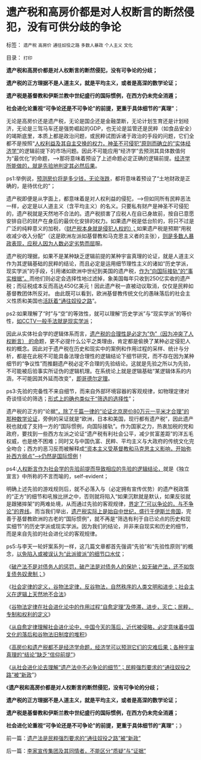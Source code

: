 # 遗产税和高房价都是对人权断言的断然侵犯，没有可供分歧的争论

标签： `遗产税` `高房价` `通往奴役之路` `多数人暴政` `个人主义` `文化` 

目录： `打印`

**遗产税和高房价都是对人权断言的断然侵犯，没有可争论的分歧；**

**遗产税的正方理据不是人道主义，就是平均主义，或者是高深的数学论证；**

**遗产税是基督教和伊斯兰教中世纪盛行的国际惯例，在西方仍未完全消遁；**

**社会进化论重视“可争论还是不可争论”的前提，更重于具体细节的“真理”**；

无论是高房价还是遗产税，无论是国企还是金融垄断，无论计划生育还是计划经济，无论是三驾马车还是强势崛起的GDP，也无论是监管还是民粹（如食品安全）的竭斯底里，本质上都是政治问题，或民粹试图诉诸于政治的手段的问题，它们全都不是按照“[人权利益及其自主交换的权力，神圣不可侵犯”原则而确立的“实体经济学”](../../../2009/2/6/人权经济学.md)的逻辑前提下的市场问题。因此不可能应用“经济学”去预测其具体数值何为“最优化”的命题，——>那将意味着预设了上述命题必定正确的逻辑前提。[经济学所能做的，就是先验地判定其必然后果](../../../2013/10/3/高房价和遗产税的吼猴主义及其宇宙真理的灾难后果.md)。

ps1:举例说，[预测房价将是多少钱，无论涨跌](../../../2008/7/11/为什么说徐牛赌房价，赌的是政治.md)，都将意味着预设了“土地财政是正确的，是待优化的”；

遗产税即便是从字面上，都意味着是对人权利益的侵犯，——>但如同所有民粹恶法一样，必定是以人道主义（含平均主义）的名义。只要私有财产是神圣不可侵犯的，遗产税就是天然地不合法的。遗产税损害了应税人在自已身故前，按自已意愿安排自已的财产在身后的最优化安排的权力。如果遗产税是低台阶的，将只不过是广泛的纯粹意义的加税，（[财产税本身就是侵犯人权的）；](../../../2011/8/25/不控制税收总额，《大宪章》将成“大献章”.md)如果遗产税是预期“用税收减少收入分配”（这是欧洲左派如基督教和马克思主义者的主张），[则是多数人暴政表现，应税人因为人数必定劣势而屈](../../../2012/3/18/传统为什么是公有制？人道主义无私的虚伪性.md)服。

遗产税的理据，如果不是某种缺乏逻辑前提的某种宇宙真理的论证，就是人道主义作为其逻辑基础的民粹的结论，而且必定是运用细节理性主义的诸如“历史学派，现实学派”的手段，引用诸如欧洲中世纪到美国的遗产税，[作为“向国际接轨”的“事实根据”。](../../../2013/7/11/美国渐渐废除传统恶法，中国步步向西方恶法接轨.md)而他们则必定会选择性地过滤掉，象美国每年只收到250亿实收的遗产税；而征税成本反而高达450亿美元！因此遗产税一直被动议取消，仅仅是民粹如基督教团体所反对。
由此既可以看到，欧洲基督教传统文化的愚昧落后的社会主义性质和美国也[活跃着“通往奴役之路](../../../2013/9/19/从“大宪章精神”到“通往奴役之路”.md)”。

ps2:如果理解了“时”与“空”的等效性，就可以理解“历史学派”与“现实学派”的等价性，[如CCTV一般手法就是现实学派](../../../2012/8/23/指责CCTV不真实，是不公正的；.md)；

因此从实体社会学的逻辑体系而言，[遗产税的合理性是必定为”伪”（因为冲突了人权断言）
的命](../../../2010/6/10/“天无二日，法无二纲”科学体系基本要求.md)题，更不必提什么公平之类理由，肯定都是偷换了某种必定侵犯人权的概念。因此对于遗产税在历史和现实中的案例和作用过程的采样、统计与分析，都是在此税不可能具备法理合理性的逻辑结论下细节研究，而不存在因为某种细节的“争议性”而推翻遗产税必定不合理的先验结论。这就是先验之所以为先验，不可能被后验事实所证伪的逻辑机理。在系统论上就是逻辑基础“某逻辑体系的内涵，不可能因其外延而改变”，[即哥德尔定理](../../../2009/6/6/哥德尔悖论定理，唯心哲学的恶梦.md)。

ps3:先验的完备性不来自细节，而来自外部环境容器的客观规律，如物理定律对奇谈怪论的筛选；[形式上的确也类似于“筛选的选择性](../../../2013/7/3/实事求是的自由思想.md)”；

遗产税的正方的“论据[”，除了千篇一律的“论证北京房价80万元一平米才合理”的那种数学论证](../../../2013/9/27/董藩教授的反证了社会主义荒谬绝伦，可能证明了他是大英雄.md)，旁例的采证就是“欧洲，日本和美国，现行都有遗产税”，因此遗产税也就成了支持一方的“国际惯例，向国际接轨”。作为国家之力，热衷加税的党和政府，要找到一些西方左派之论证“遗产税有利社会公平，减少贫富差距”的洋五毛权威，也是绝不困难；同时又与中国仇富、民粹、平均主义与大政府的传统文化完全吻合；西方的恶习反而被解释成[“资本主义受基督教和马克思主义影响，开始弥补西方弱点”——>仍然是国际惯例](../../../2011/8/26/基督教对高利贷和投机的偏见.md)！

ps4:[人权断言作为社会学的先验前提而导致相应的先验的逻辑结论，](../../../2013/9/29/谷物法定律，自愈定律，马丁神父定律，及民粹，专制和权利.md)就是《独立宣言》中所称的不言而喻的，self-evident；

明确上述先验的游戏规则后，就不必落入与（必定拥有宣传优势）的遗产税政策的“正方”的细节和吼猴比拼之中，否则就将陷入“如果沉默就是默认，如果反驳就是跟猪摔架”的两难处境，从而通过先验的客观规律，[界定了“可以争论的，与不争论”的界线](../../../2009/2/5/市场经济的自由交换原则不容争辩.md)。而当我们举出，[遗产税实际上是始自中世纪，盛行于伊斯兰帝国](../../../2012/1/26/中世纪基督教发明的遗产税和奥朗则布大帝的“忏悔”.md)，完善于基督教欧洲的古老的“国际惯例”，就不再是“筛选有利于自已论点的历史和现实细节”的历史学派或现实学派。因为我们的结论，并非来自现实和历史的细节，而是来自先验的社会进化论的客观规律。

ps5:与李天一轮奸案系列一样，这几篇文章都首先强调“先验”和“先验性原则”的概念，[以免陷入或被误认为“此派彼派”的细节口水仗](../../../2013/9/30/“吼猴主义－细节理性主义”的宣传本能.md)；

《[破产法不是对债务人的惩罚，破产法是对债务人的保护；如无破产法，还不如恢复债务奴隶制；](../../../2013/9/18/《破产法》难产，不如先恢复债务奴隶制.md)》

《[社会定律的定义，谷物法定律，反谷物法，自然秩序的人类文明和进步；社会主义在逻辑上天然地不合法](../../../2013/9/28/社会学的客观规律“谷物法定理”和社会主义宪法的逻辑缺陷.md)》

《[谷物法定律在社会进化论中的作用过程“自愈定理”及停滞，进步，灭亡；民粹，专制和权利的定义](../../../2013/9/29/谷物法定律，自愈定律，马丁神父定律，及民粹，专制和权利.md)》

《[从自愈定律理解社会进化论中，中国今天的落后，近代被侵略，必定意味着中国文化的落后和谷物法旧制度的堆积](../../../2013/10/1/社会进化论中的“停滞，进步，落后，腐朽，侵略和被侵略”.md)》

《[高房价和遗产税都不是经济学命题，经济学可以预测它们的灾难后果；各种宇宙真理的“结论”缺乏“信仰前提”](../../../2013/10/3/高房价和遗产税的吼猴主义及其宇宙真理的灾难后果.md)》

《[从社会进化论去理解“遗产法中不必争论的细节”；民粹强烈要求的“通往奴役之路”被“新政](../../../2013/10/4/遗产法是民粹强烈要求的“通往奴役之路”被“新政”.md)”》

《**遗产税和高房价都是对人权断言的断然侵犯，没有可争论的分歧；**

**遗产税的正方理据不是人道主义，就是平均主义，或者是高深的数学论证；**

**遗产税是基督教和伊斯兰教中世纪盛行的国际惯例，在西方仍未完全消遁；**

**社会进化论重视“可争论还是不可争论”的前提，更重于具体细节的“真理”**；》

前一篇：[遗产法是民粹强烈要求的“通往奴役之路”被“新政”](../../../2013/10/4/遗产法是民粹强烈要求的“通往奴役之路”被“新政”.md)

后一篇：[李家宣传集团及其同情者，不能区分“质疑”与“证据”](../../../2013/10/5/李家宣传集团及其同情者，不能区分“质疑”与“证据”.md)